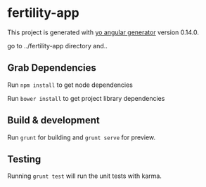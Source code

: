 # fertility-app

This project is generated with [yo angular generator](https://github.com/yeoman/generator-angular)
version 0.14.0.

go to ../fertility-app directory and..

## Grab Dependencies
Run `npm install` to get node dependencies

Run `bower install` to get project library dependencies

## Build & development

Run `grunt` for building and `grunt serve` for preview.

## Testing

Running `grunt test` will run the unit tests with karma.

